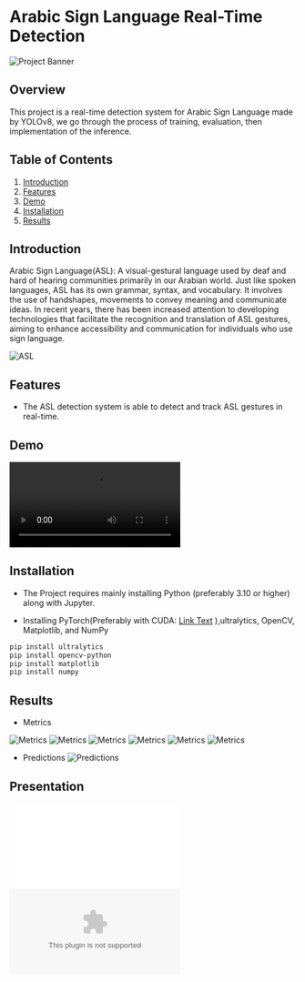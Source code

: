 # Arabic Sign Language Real-Time Detection

![Project Banner](MD/Banner.png)

## Overview

This project is a real-time detection system for Arabic Sign Language made by YOLOv8, we go through the process of training, evaluation, then implementation of the inference.

## Table of Contents

1. [Introduction](#introduction)
2. [Features](#features)
3. [Demo](#demo)
4. [Installation](#installation)
5. [Results](#results)

## Introduction

Arabic Sign Language(ASL): A visual-gestural language used by deaf and hard of hearing communities primarily in our Arabian world. Just like spoken languages, ASL has its own grammar, syntax, and vocabulary. It involves the use of handshapes, movements to convey meaning and communicate ideas. In recent years, there has been increased attention to developing technologies that facilitate the recognition and translation of ASL gestures, aiming to enhance accessibility and communication for individuals who use sign language.

![ASL](MD/Sign_Letters.jpg)

## Features

- The ASL detection system is able to detect and track ASL gestures in real-time.

## Demo

![Video](MD/demo.mp4)

## Installation

- The Project requires mainly installing Python (preferably 3.10 or higher) along with Jupyter.

- Installing PyTorch(Preferably with CUDA: [Link Text](https://pytorch.org/get-started/locally/) ),ultralytics, OpenCV, Matplotlib, and NumPy

```bash
pip install ultralytics
pip install opencv-python
pip install matplotlib
pip install numpy
```

## Results

- Metrics

![Metrics](MD/Images/confusion_matrix.png)
![Metrics](MD/Images/F1_curve.png)
![Metrics](MD/Images/P_curve.png)
![Metrics](MD/Images/PR_curve.png)
![Metrics](MD/Images/R_curve.png)
![Metrics](MD/Images/labels.jpg)

- Predictions
![Predictions](MD/output.png)

## Presentation

![Slides](MD/ASL.pdf)
![Presentation](MD/ASL.pptx)
